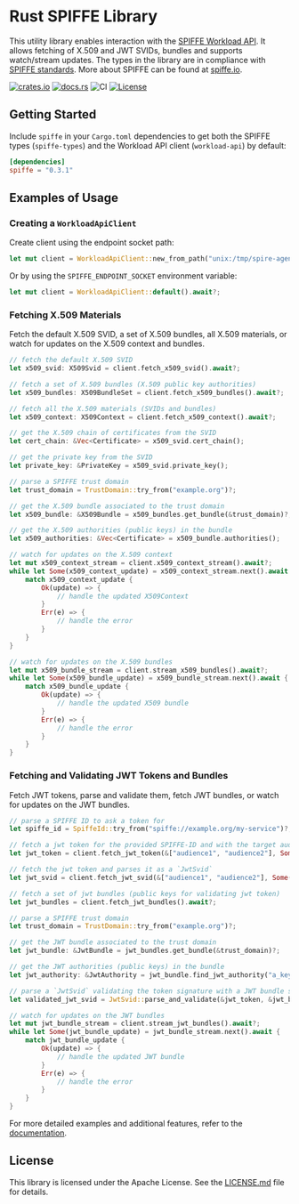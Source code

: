 # Rust SPIFFE Library

This utility library enables interaction with the [SPIFFE Workload API](https://github.com/spiffe/spiffe/blob/main/standards/SPIFFE_Workload_API.md). It allows fetching of X.509 and JWT SVIDs, bundles and supports watch/stream updates. The types in the library are in compliance with [SPIFFE standards](https://github.com/spiffe/spiffe/tree/main/standards). More about SPIFFE can be found at [spiffe.io](https://spiffe.io/).

[![crates.io](https://img.shields.io/crates/v/spiffe.svg)](https://crates.io/crates/spiffe)
[![docs.rs](https://docs.rs/spiffe/badge.svg)](https://docs.rs/spiffe)
![CI](https://github.com/maxlambrecht/rust-spiffe/workflows/Continuous%20Integration/badge.svg)
[![License](https://img.shields.io/badge/License-Apache%202.0-blue.svg)](https://github.com/maxlambrecht/rust-spiffe/blob/main/LICENSE)

## Getting Started

Include `spiffe` in your `Cargo.toml` dependencies to get both the SPIFFE types (`spiffe-types`) and the Workload API
client (`workload-api`) by default:

```toml
[dependencies]
spiffe = "0.3.1"
```

## Examples of Usage

### Creating a `WorkloadApiClient`

Create client using the endpoint socket path:

```rust
let mut client = WorkloadApiClient::new_from_path("unix:/tmp/spire-agent/public/api.sock").await?;
```

Or by using the `SPIFFE_ENDPOINT_SOCKET` environment variable:

```rust
let mut client = WorkloadApiClient::default().await?;
```

### Fetching X.509 Materials

Fetch the default X.509 SVID, a set of X.509 bundles, all X.509 materials, or watch for updates on the X.509 context and bundles.

```rust
// fetch the default X.509 SVID
let x509_svid: X509Svid = client.fetch_x509_svid().await?;

// fetch a set of X.509 bundles (X.509 public key authorities)
let x509_bundles: X509BundleSet = client.fetch_x509_bundles().await?;

// fetch all the X.509 materials (SVIDs and bundles)
let x509_context: X509Context = client.fetch_x509_context().await?;

// get the X.509 chain of certificates from the SVID
let cert_chain: &Vec<Certificate> = x509_svid.cert_chain();

// get the private key from the SVID
let private_key: &PrivateKey = x509_svid.private_key();

// parse a SPIFFE trust domain
let trust_domain = TrustDomain::try_from("example.org")?;

// get the X.509 bundle associated to the trust domain
let x509_bundle: &X509Bundle = x509_bundles.get_bundle(&trust_domain)?;

// get the X.509 authorities (public keys) in the bundle
let x509_authorities: &Vec<Certificate> = x509_bundle.authorities();

// watch for updates on the X.509 context
let mut x509_context_stream = client.x509_context_stream().await?;
while let Some(x509_context_update) = x509_context_stream.next().await {
    match x509_context_update {
        Ok(update) => {
            // handle the updated X509Context
        }
        Err(e) => {
            // handle the error
        }
    }
}

// watch for updates on the X.509 bundles 
let mut x509_bundle_stream = client.stream_x509_bundles().await?;
while let Some(x509_bundle_update) = x509_bundle_stream.next().await {
    match x509_bundle_update {
        Ok(update) => {
            // handle the updated X509 bundle
        }
        Err(e) => {
            // handle the error
        }
    }
}
```

### Fetching and Validating JWT Tokens and Bundles

Fetch JWT tokens, parse and validate them, fetch JWT bundles, or watch for updates on the JWT bundles.

```rust
// parse a SPIFFE ID to ask a token for
let spiffe_id = SpiffeId::try_from("spiffe://example.org/my-service")?;

// fetch a jwt token for the provided SPIFFE-ID and with the target audience `service1.com`
let jwt_token = client.fetch_jwt_token(&["audience1", "audience2"], Some(&spiffe_id)).await?;

// fetch the jwt token and parses it as a `JwtSvid`
let jwt_svid = client.fetch_jwt_svid(&["audience1", "audience2"], Some(&spiffe_id)).await?;

// fetch a set of jwt bundles (public keys for validating jwt token)
let jwt_bundles = client.fetch_jwt_bundles().await?;

// parse a SPIFFE trust domain
let trust_domain = TrustDomain::try_from("example.org")?;

// get the JWT bundle associated to the trust domain
let jwt_bundle: &JwtBundle = jwt_bundles.get_bundle(&trust_domain)?;

// get the JWT authorities (public keys) in the bundle
let jwt_authority: &JwtAuthority = jwt_bundle.find_jwt_authority("a_key_id")?;

// parse a `JwtSvid` validating the token signature with a JWT bundle source.
let validated_jwt_svid = JwtSvid::parse_and_validate(&jwt_token, &jwt_bundles_set, &["service1.com"])?;

// watch for updates on the JWT bundles 
let mut jwt_bundle_stream = client.stream_jwt_bundles().await?;
while let Some(jwt_bundle_update) = jwt_bundle_stream.next().await {
    match jwt_bundle_update {
        Ok(update) => {
            // handle the updated JWT bundle
        }
        Err(e) => {
            // handle the error
        }
    }
}
```

For more detailed examples and additional features, refer to the [documentation](https://docs.rs/spiffe).

## License

This library is licensed under the Apache License. See the [LICENSE.md](../LICENSE) file for details.
